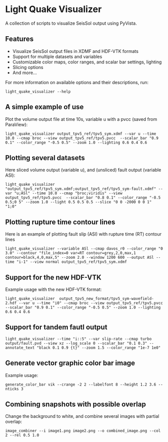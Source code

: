 # Light Quake Visualizer

A collection of scripts to visualize SeisSol output using PyVista.

## Features

- Visualize SeisSol output files in XDMF and HDF-VTK formats
- Support for multiple datasets and variables
- Customizable color maps, color ranges, and scalar bar settings, lighting
- Slicing options
- And more...

For more information on available options and their descriptions, run:

```
light_quake_visualizer --help
```

## A simple example of use

Plot the volume output file at time 10s, variable u with a pvcc (saved from ParaView):

```
light_quake_visualizer output_tpv5_ref/tpv5_sym.xdmf --var u --time 10.0 --cmap broc --view output_tpv5_ref/tpv5.pvcc  --scalar_bar "0.9 0.1" --color_range "-0.5 0.5" --zoom 1.0 --lighting 0.6 0.4 0.6
```

## Plotting several datasets

Here sliced volume output (variable u), and (unsliced) fault output (variable ASl):

```
light_quake_visualizer  "output_tpv5_ref/tpv5_sym.xdmf;output_tpv5_ref/tpv5_sym-fault.xdmf" --var "u;ASl" --time 10.0 --cmap "broc;viridis" --view output_tpv5_ref/tpv5.pvcc  --scalar_bar "0.8 0.1" --color_range "-0.5 0.5;0 5" --zoom 1.0 --light 0.5 0.5 0.5 --slice "0 0 -2000 0 0 1" "1;0"
```

## Plotting rupture time contour lines 

Here is an example of plotting fault slip (ASl) with rupture time (RT) contour lines
```
light_quake_visualizer --variable ASl --cmap davos_r0 --color_range "0 3.0" --contour "file_index=0 var=RT contour=grey,2,0,max,1 contour=black,4,0,max,5" --zoom 2.0 --window 1200 600 --output ASl --time "i-1" --view normal output_tpv5_ref/tpv5_sym.xdmf
```

## Support for the new HDF-VTK

Example usage with the new HDF-VTK format:
```
light_quake_visualizer  output_tpv5_new_format/tpv5_sym-wavefield-2.hdf --var u --time "i0" --cmap broc --view output_tpv5_ref/tpv5.pvcc  --scalar_bar "0.9 0.1" --color_range "-0.5 0.5" --zoom 1.0 --lighting 0.6 0.4 0.6
```

## Support for tandem fautl output

```
light_quake_visualizer --time "i::5" --var slip-rate --cmap turbo output/fault.pvd --view xz --log_scale 0 --scalar_bar "0.1 0.3" --annotate_text "black 0.1 0.9 {t}" --zoom 1.5 --color_range "1e-7 1e0"
```

## Generate vector graphic color bar image

Example usage:

```
generate_color_bar vik --crange -2 2 --labelfont 8 --height 1.2 3.6 --nticks 3
```

## Combining snapshots with possible overlap

Change the background to white, and combine several images with partial overlap:

```
image_combiner --i image1.png image2.png --o combined_image.png --col 2 --rel 0.5 1.0
```
